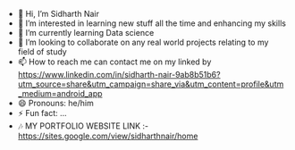 - 👋 Hi, I’m Sidharth Nair
- 👀 I’m interested in learning new stuff all the time and enhancing my skills
- 🌱 I’m currently learning Data science 
- 💞️ I’m looking to collaborate on any real world projects relating to my field of study 
- 📫 How to reach me can contact me on my linked by https://www.linkedin.com/in/sidharth-nair-9ab8b51b6?utm_source=share&utm_campaign=share_via&utm_content=profile&utm_medium=android_app
- 😄 Pronouns: he/him
- ⚡ Fun fact: ...
- 🎶 MY PORTFOLIO WEBSITE LINK :- https://sites.google.com/view/sidharthnair/home

<!---
SID0706NAIR/SID0706NAIR is a ✨ special ✨ repository because its `README.md` (this file) appears on your GitHub profile.
You can click the Preview link to take a look at your changes.
--->
